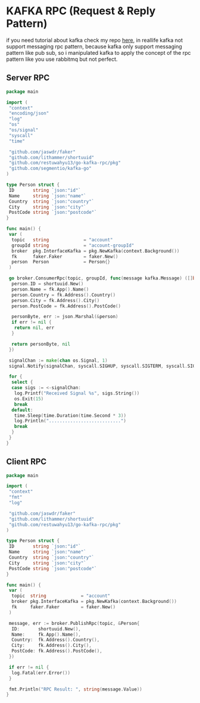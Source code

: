 # KAFKA RPC (Request & Reply Pattern)

if you need tutorial about kafka check my repo [here](https://github.com/restuwahyu13/node-kafka), in reallife kafka not support messaging rpc pattern, because kafka only support messaging pattern like pub sub, so i manipulated kafka to apply the concept of the rpc pattern like you use rabbitmq but not perfect.

## Server RPC

```go
package main

import (
 "context"
 "encoding/json"
 "log"
 "os"
 "os/signal"
 "syscall"
 "time"

 "github.com/jaswdr/faker"
 "github.com/lithammer/shortuuid"
 "github.com/restuwahyu13/go-kafka-rpc/pkg"
 "github.com/segmentio/kafka-go"
)

type Person struct {
 ID       string `json:"id"`
 Name     string `json:"name"`
 Country  string `json:"country"`
 City     string `json:"city"`
 PostCode string `json:"postcode"`
}

func main() {
 var (
  topic   string             = "account"
  groupId string             = "account-groupId"
  broker  pkg.InterfaceKafka = pkg.NewKafka(context.Background())
  fk      faker.Faker        = faker.New()
  person  Person             = Person{}
 )

 go broker.ConsumerRpc(topic, groupId, func(message kafka.Message) ([]byte, error) {
  person.ID = shortuuid.New()
  person.Name = fk.App().Name()
  person.Country = fk.Address().Country()
  person.City = fk.Address().City()
  person.PostCode = fk.Address().PostCode()

  personByte, err := json.Marshal(&person)
  if err != nil {
   return nil, err
  }

  return personByte, nil
 })

 signalChan := make(chan os.Signal, 1)
 signal.Notify(signalChan, syscall.SIGHUP, syscall.SIGTERM, syscall.SIGQUIT, syscall.SIGALRM)

 for {
  select {
  case sigs := <-signalChan:
   log.Printf("Received Signal %s", sigs.String())
   os.Exit(15)
   break
  default:
   time.Sleep(time.Duration(time.Second * 3))
   log.Println("...........................")
   break
  }
 }
}
```

## Client RPC

```go
package main

import (
 "context"
 "fmt"
 "log"

 "github.com/jaswdr/faker"
 "github.com/lithammer/shortuuid"
 "github.com/restuwahyu13/go-kafka-rpc/pkg"
)

type Person struct {
 ID       string `json:"id"`
 Name     string `json:"name"`
 Country  string `json:"country"`
 City     string `json:"city"`
 PostCode string `json:"postcode"`
}

func main() {
 var (
  topic  string             = "account"
  broker pkg.InterfaceKafka = pkg.NewKafka(context.Background())
  fk     faker.Faker        = faker.New()
 )

 message, err := broker.PublishRpc(topic, &Person{
  ID:       shortuuid.New(),
  Name:     fk.App().Name(),
  Country:  fk.Address().Country(),
  City:     fk.Address().City(),
  PostCode: fk.Address().PostCode(),
 })

 if err != nil {
  log.Fatal(err.Error())
 }

 fmt.Println("RPC Result: ", string(message.Value))
}
```
